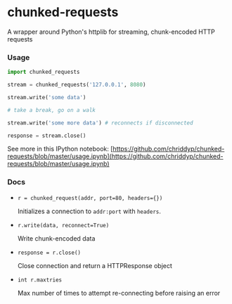 chunked-requests
================

A wrapper around Python's httplib for streaming, chunk-encoded HTTP requests

### Usage
```python
import chunked_requests

stream = chunked_requests('127.0.0.1', 8080)

stream.write('some data')

# take a break, go on a walk

stream.write('some more data') # reconnects if disconnected

response = stream.close()
```

See more in this IPython notebook: [https://github.com/chriddyp/chunked-requests/blob/master/usage.ipynb](https://github.com/chriddyp/chunked-requests/blob/master/usage.ipynb)

### Docs
- `r = chunked_request(addr, port=80, headers={})`

  Initializes a connection to `addr:port` with `headers`.

- `r.write(data, reconnect=True)`

  Write chunk-encoded data
  
- `response = r.close()`

  Close connection and return a HTTPResponse object

- `int r.maxtries`

  Max number of times to attempt re-connecting before raising an error
